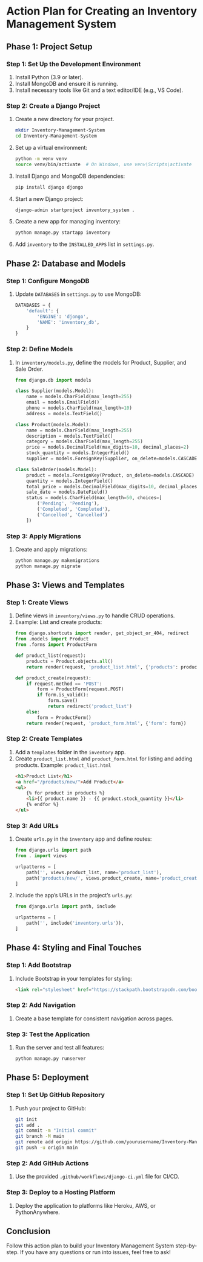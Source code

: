 # Action Plan for Creating an Inventory Management System

## Phase 1: Project Setup

### Step 1: Set Up the Development Environment
1. Install Python (3.9 or later).
2. Install MongoDB and ensure it is running.
3. Install necessary tools like Git and a text editor/IDE (e.g., VS Code).

### Step 2: Create a Django Project
1. Create a new directory for your project.
   ```bash
   mkdir Inventory-Management-System
   cd Inventory-Management-System
   ```
2. Set up a virtual environment:
   ```bash
   python -m venv venv
   source venv/bin/activate  # On Windows, use venv\Scripts\activate
   ```
3. Install Django and MongoDB dependencies:
   ```bash
   pip install django djongo
   ```
4. Start a new Django project:
   ```bash
   django-admin startproject inventory_system .
   ```
5. Create a new app for managing inventory:
   ```bash
   python manage.py startapp inventory
   ```
6. Add `inventory` to the `INSTALLED_APPS` list in `settings.py`.

## Phase 2: Database and Models

### Step 1: Configure MongoDB
1. Update `DATABASES` in `settings.py` to use MongoDB:
   ```python
   DATABASES = {
       'default': {
           'ENGINE': 'djongo',
           'NAME': 'inventory_db',
       }
   }
   ```

### Step 2: Define Models
1. In `inventory/models.py`, define the models for Product, Supplier, and Sale Order.
   ```python
   from django.db import models

   class Supplier(models.Model):
       name = models.CharField(max_length=255)
       email = models.EmailField()
       phone = models.CharField(max_length=10)
       address = models.TextField()

   class Product(models.Model):
       name = models.CharField(max_length=255)
       description = models.TextField()
       category = models.CharField(max_length=255)
       price = models.DecimalField(max_digits=10, decimal_places=2)
       stock_quantity = models.IntegerField()
       supplier = models.ForeignKey(Supplier, on_delete=models.CASCADE)

   class SaleOrder(models.Model):
       product = models.ForeignKey(Product, on_delete=models.CASCADE)
       quantity = models.IntegerField()
       total_price = models.DecimalField(max_digits=10, decimal_places=2)
       sale_date = models.DateField()
       status = models.CharField(max_length=50, choices=[
           ('Pending', 'Pending'),
           ('Completed', 'Completed'),
           ('Cancelled', 'Cancelled')
       ])
   ```

### Step 3: Apply Migrations
1. Create and apply migrations:
   ```bash
   python manage.py makemigrations
   python manage.py migrate
   ```

## Phase 3: Views and Templates

### Step 1: Create Views
1. Define views in `inventory/views.py` to handle CRUD operations.
2. Example: List and create products:
   ```python
   from django.shortcuts import render, get_object_or_404, redirect
   from .models import Product
   from .forms import ProductForm

   def product_list(request):
       products = Product.objects.all()
       return render(request, 'product_list.html', {'products': products})

   def product_create(request):
       if request.method == 'POST':
           form = ProductForm(request.POST)
           if form.is_valid():
               form.save()
               return redirect('product_list')
       else:
           form = ProductForm()
       return render(request, 'product_form.html', {'form': form})
   ```

### Step 2: Create Templates
1. Add a `templates` folder in the `inventory` app.
2. Create `product_list.html` and `product_form.html` for listing and adding products.
   Example: `product_list.html`
   ```html
   <h1>Product List</h1>
   <a href="/products/new/">Add Product</a>
   <ul>
       {% for product in products %}
       <li>{{ product.name }} - {{ product.stock_quantity }}</li>
       {% endfor %}
   </ul>
   ```

### Step 3: Add URLs
1. Create `urls.py` in the `inventory` app and define routes:
   ```python
   from django.urls import path
   from . import views

   urlpatterns = [
       path('', views.product_list, name='product_list'),
       path('products/new/', views.product_create, name='product_create'),
   ]
   ```
2. Include the app’s URLs in the project’s `urls.py`:
   ```python
   from django.urls import path, include

   urlpatterns = [
       path('', include('inventory.urls')),
   ]
   ```

## Phase 4: Styling and Final Touches

### Step 1: Add Bootstrap
1. Include Bootstrap in your templates for styling:
   ```html
   <link rel="stylesheet" href="https://stackpath.bootstrapcdn.com/bootstrap/4.5.2/css/bootstrap.min.css">
   ```

### Step 2: Add Navigation
1. Create a base template for consistent navigation across pages.

### Step 3: Test the Application
1. Run the server and test all features:
   ```bash
   python manage.py runserver
   ```

## Phase 5: Deployment

### Step 1: Set Up GitHub Repository
1. Push your project to GitHub:
   ```bash
   git init
   git add .
   git commit -m "Initial commit"
   git branch -M main
   git remote add origin https://github.com/yourusername/Inventory-Management-System.git
   git push -u origin main
   ```

### Step 2: Add GitHub Actions
1. Use the provided `.github/workflows/django-ci.yml` file for CI/CD.

### Step 3: Deploy to a Hosting Platform
1. Deploy the application to platforms like Heroku, AWS, or PythonAnywhere.

## Conclusion

Follow this action plan to build your Inventory Management System step-by-step. If you have any questions or run into issues, feel free to ask!
